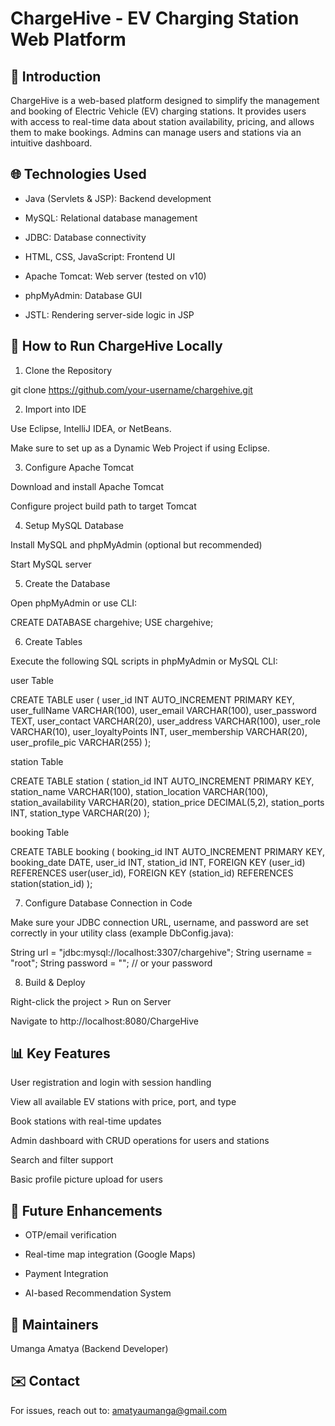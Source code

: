 # ChargeHive - EV Charging Station Web Platform

## 🚀 Introduction

ChargeHive is a web-based platform designed to simplify the management and booking of Electric Vehicle (EV) charging stations. It provides users with access to real-time data about station availability, pricing, and allows them to make bookings. Admins can manage users and stations via an intuitive dashboard.

## 🌐 Technologies Used

- Java (Servlets & JSP): Backend development

- MySQL: Relational database management

- JDBC: Database connectivity

- HTML, CSS, JavaScript: Frontend UI

- Apache Tomcat: Web server (tested on v10)

- phpMyAdmin: Database GUI

- JSTL: Rendering server-side logic in JSP

## 🧱 How to Run ChargeHive Locally

1. Clone the Repository

git clone https://github.com/your-username/chargehive.git

2. Import into IDE

Use Eclipse, IntelliJ IDEA, or NetBeans.

Make sure to set up as a Dynamic Web Project if using Eclipse.

3. Configure Apache Tomcat

Download and install Apache Tomcat

Configure project build path to target Tomcat

4. Setup MySQL Database

Install MySQL and phpMyAdmin (optional but recommended)

Start MySQL server

5. Create the Database

Open phpMyAdmin or use CLI:

CREATE DATABASE chargehive;
USE chargehive;

6. Create Tables

Execute the following SQL scripts in phpMyAdmin or MySQL CLI:

user Table

CREATE TABLE user (
  user_id INT AUTO_INCREMENT PRIMARY KEY,
  user_fullName VARCHAR(100),
  user_email VARCHAR(100),
  user_password TEXT,
  user_contact VARCHAR(20),
  user_address VARCHAR(100),
  user_role VARCHAR(10),
  user_loyaltyPoints INT,
  user_membership VARCHAR(20),
  user_profile_pic VARCHAR(255)
);

station Table

CREATE TABLE station (
  station_id INT AUTO_INCREMENT PRIMARY KEY,
  station_name VARCHAR(100),
  station_location VARCHAR(100),
  station_availability VARCHAR(20),
  station_price DECIMAL(5,2),
  station_ports INT,
  station_type VARCHAR(20)
);

booking Table

CREATE TABLE booking (
  booking_id INT AUTO_INCREMENT PRIMARY KEY,
  booking_date DATE,
  user_id INT,
  station_id INT,
  FOREIGN KEY (user_id) REFERENCES user(user_id),
  FOREIGN KEY (station_id) REFERENCES station(station_id)
);

7. Configure Database Connection in Code

Make sure your JDBC connection URL, username, and password are set correctly in your utility class (example DbConfig.java):

String url = "jdbc:mysql://localhost:3307/chargehive";
String username = "root";
String password = ""; // or your password

8. Build & Deploy

Right-click the project > Run on Server

Navigate to http://localhost:8080/ChargeHive

## 📊 Key Features

User registration and login with session handling

View all available EV stations with price, port, and type

Book stations with real-time updates

Admin dashboard with CRUD operations for users and stations

Search and filter support

Basic profile picture upload for users


## 📅 Future Enhancements

- OTP/email verification

- Real-time map integration (Google Maps)

- Payment Integration

- AI-based Recommendation System

## 🚀 Maintainers

Umanga Amatya (Backend Developer)

## ✉️ Contact

For issues, reach out to: amatyaumanga@gmail.com